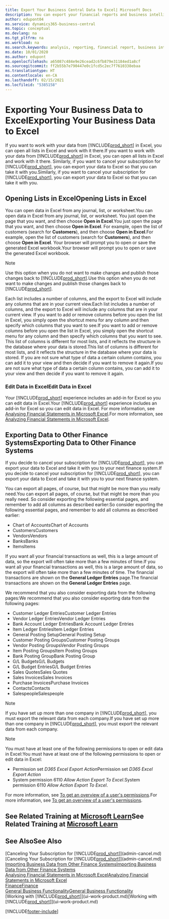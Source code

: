 ```yaml
---
title: Export Your Business Central Data to Excel| Microsoft Docs
description: You can export your financial reports and business intelligence data from Business Central  to Excel, or open your data in Excel.
author: edupont04
ms.service: dynamics365-business-central
ms.topic: conceptual
ms.devlang: na
ms.tgt_pltfrm: na
ms.workload: na
ms.search.keywords: analysis, reporting, financial report, business intelligence, BI, Excel
ms.date: 10/01/2020
ms.author: edupont
ms.openlocfilehash: a65087c484e9e26cead2c6fb879e31184ed1a8cf
ms.sourcegitcommit: ff2b55b7e790447e0c1fcd5c2ec7f7610338ebaa
ms.translationtype: HT
ms.contentlocale: en-CA
ms.lasthandoff: 02/15/2021
ms.locfileid: "5385158"
---
```

# <a name="exporting-your-business-data-to-excel"></a><span data-ttu-id="ae5e7-103">Exporting Your Business Data to Excel</span><span class="sxs-lookup"><span data-stu-id="ae5e7-103">Exporting Your Business Data to Excel</span></span>
<span data-ttu-id="ae5e7-104">If you want to work with your data from [!INCLUDE[prod_short](includes/prod_short.md)] in Excel, you can open all lists in Excel and work with it there.</span><span class="sxs-lookup"><span data-stu-id="ae5e7-104">If you want to work with your data from [!INCLUDE[prod_short](includes/prod_short.md)] in Excel, you can open all lists in Excel and work with it there.</span></span> <span data-ttu-id="ae5e7-105">Similarly, if you want to cancel your subscription for [!INCLUDE[prod_short](includes/prod_short.md)], you can export your data to Excel so that you can take it with you.</span><span class="sxs-lookup"><span data-stu-id="ae5e7-105">Similarly, if you want to cancel your subscription for [!INCLUDE[prod_short](includes/prod_short.md)], you can export your data to Excel so that you can take it with you.</span></span>

## <a name="opening-lists-in-excel"></a><span data-ttu-id="ae5e7-106">Opening Lists in Excel</span><span class="sxs-lookup"><span data-stu-id="ae5e7-106">Opening Lists in Excel</span></span>
<span data-ttu-id="ae5e7-107">You can open data in Excel from any journal, list, or worksheet.</span><span class="sxs-lookup"><span data-stu-id="ae5e7-107">You can open data in Excel from any journal, list, or worksheet.</span></span> <span data-ttu-id="ae5e7-108">You just open the page that you want, and then choose **Open in Excel**.</span><span class="sxs-lookup"><span data-stu-id="ae5e7-108">You just open the page that you want, and then choose **Open in Excel**.</span></span> <span data-ttu-id="ae5e7-109">For example, open the list of customers (search for **Customers**), and then choose **Open in Excel**.</span><span class="sxs-lookup"><span data-stu-id="ae5e7-109">For example, open the list of customers (search for **Customers**), and then choose **Open in Excel**.</span></span> <span data-ttu-id="ae5e7-110">Your browser will prompt you to open or save the generated Excel workbook.</span><span class="sxs-lookup"><span data-stu-id="ae5e7-110">Your browser will prompt you to open or save the generated Excel workbook.</span></span>  

> [!NOTE]
> <span data-ttu-id="ae5e7-111">Use this option when you do not want to make changes and publish those changes back to [!INCLUDE[prod_short](includes/prod_short.md)].</span><span class="sxs-lookup"><span data-stu-id="ae5e7-111">Use this option when you do not want to make changes and publish those changes back to [!INCLUDE[prod_short](includes/prod_short.md)].</span></span>  

<span data-ttu-id="ae5e7-112">Each list includes a number of columns, and the export to Excel will include any columns that are in your current view.</span><span class="sxs-lookup"><span data-stu-id="ae5e7-112">Each list includes a number of columns, and the export to Excel will include any columns that are in your current view.</span></span> <span data-ttu-id="ae5e7-113">If you want to add or remove columns before you open the list in Excel, you simply open the shortcut menu for any column and then specify which columns that you want to see.</span><span class="sxs-lookup"><span data-stu-id="ae5e7-113">If you want to add or remove columns before you open the list in Excel, you simply open the shortcut menu for any column and then specify which columns that you want to see.</span></span> <span data-ttu-id="ae5e7-114">This list of columns is different for most lists, and it reflects the structure in the database where your data is stored.</span><span class="sxs-lookup"><span data-stu-id="ae5e7-114">This list of columns is different for most lists, and it reflects the structure in the database where your data is stored.</span></span> <span data-ttu-id="ae5e7-115">If you are not sure what type of data a certain column contains, you can add it to your view and then decide if you want to remove it again.</span><span class="sxs-lookup"><span data-stu-id="ae5e7-115">If you are not sure what type of data a certain column contains, you can add it to your view and then decide if you want to remove it again.</span></span>  

### <a name="edit-data-in-excel"></a><span data-ttu-id="ae5e7-116">Edit Data in Excel</span><span class="sxs-lookup"><span data-stu-id="ae5e7-116">Edit Data in Excel</span></span>
<span data-ttu-id="ae5e7-117">Your [!INCLUDE[prod_short](includes/prod_short.md)] experience includes an add-in for Excel so you can edit data in Excel.</span><span class="sxs-lookup"><span data-stu-id="ae5e7-117">Your [!INCLUDE[prod_short](includes/prod_short.md)] experience includes an add-in for Excel so you can edit data in Excel.</span></span> <span data-ttu-id="ae5e7-118">For more information, see [Analysing Financial Statements in Microsoft Excel](finance-analyze-excel.md).</span><span class="sxs-lookup"><span data-stu-id="ae5e7-118">For more information, see [Analyzing Financial Statements in Microsoft Excel](finance-analyze-excel.md).</span></span>  

## <a name="exporting-data-to-other-finance-systems"></a><span data-ttu-id="ae5e7-119">Exporting Data to Other Finance Systems</span><span class="sxs-lookup"><span data-stu-id="ae5e7-119">Exporting Data to Other Finance Systems</span></span>
<span data-ttu-id="ae5e7-120">If you decide to cancel your subscription for [!INCLUDE[prod_short](includes/prod_short.md)], you can export your data to Excel and take it with you to your next finance system.</span><span class="sxs-lookup"><span data-stu-id="ae5e7-120">If you decide to cancel your subscription for [!INCLUDE[prod_short](includes/prod_short.md)], you can export your data to Excel and take it with you to your next finance system.</span></span>  

<span data-ttu-id="ae5e7-121">You can export all pages, of course, but that might be more than you really need.</span><span class="sxs-lookup"><span data-stu-id="ae5e7-121">You can export all pages, of course, but that might be more than you really need.</span></span> <span data-ttu-id="ae5e7-122">So consider exporting the following essential pages, and remember to add all columns as described earlier:</span><span class="sxs-lookup"><span data-stu-id="ae5e7-122">So consider exporting the following essential pages, and remember to add all columns as described earlier:</span></span>  

* <span data-ttu-id="ae5e7-123">Chart of Accounts</span><span class="sxs-lookup"><span data-stu-id="ae5e7-123">Chart of Accounts</span></span>  
* <span data-ttu-id="ae5e7-124">Customers</span><span class="sxs-lookup"><span data-stu-id="ae5e7-124">Customers</span></span>  
* <span data-ttu-id="ae5e7-125">Vendors</span><span class="sxs-lookup"><span data-stu-id="ae5e7-125">Vendors</span></span>  
* <span data-ttu-id="ae5e7-126">Banks</span><span class="sxs-lookup"><span data-stu-id="ae5e7-126">Banks</span></span>  
* <span data-ttu-id="ae5e7-127">Items</span><span class="sxs-lookup"><span data-stu-id="ae5e7-127">Items</span></span>  

<span data-ttu-id="ae5e7-128">If you want all your financial transactions as well, this is a large amount of data, so the export will often take more than a few minutes of time.</span><span class="sxs-lookup"><span data-stu-id="ae5e7-128">If you want all your financial transactions as well, this is a large amount of data, so the export will often take more than a few minutes of time.</span></span> <span data-ttu-id="ae5e7-129">The financial transactions are shown on the **General Ledger Entries** page.</span><span class="sxs-lookup"><span data-stu-id="ae5e7-129">The financial transactions are shown on the **General Ledger Entries** page.</span></span>  

<span data-ttu-id="ae5e7-130">We recommend that you also consider exporting data from the following pages:</span><span class="sxs-lookup"><span data-stu-id="ae5e7-130">We recommend that you also consider exporting data from the following pages:</span></span>  

* <span data-ttu-id="ae5e7-131">Customer Ledger Entries</span><span class="sxs-lookup"><span data-stu-id="ae5e7-131">Customer Ledger Entries</span></span>  
* <span data-ttu-id="ae5e7-132">Vendor Ledger Entries</span><span class="sxs-lookup"><span data-stu-id="ae5e7-132">Vendor Ledger Entries</span></span>  
* <span data-ttu-id="ae5e7-133">Bank Account Ledger Entries</span><span class="sxs-lookup"><span data-stu-id="ae5e7-133">Bank Account Ledger Entries</span></span>  
* <span data-ttu-id="ae5e7-134">Item Ledger Entries</span><span class="sxs-lookup"><span data-stu-id="ae5e7-134">Item Ledger Entries</span></span>  
* <span data-ttu-id="ae5e7-135">General Posting Setup</span><span class="sxs-lookup"><span data-stu-id="ae5e7-135">General Posting Setup</span></span>  
* <span data-ttu-id="ae5e7-136">Customer Posting Groups</span><span class="sxs-lookup"><span data-stu-id="ae5e7-136">Customer Posting Groups</span></span>  
* <span data-ttu-id="ae5e7-137">Vendor Posting Groups</span><span class="sxs-lookup"><span data-stu-id="ae5e7-137">Vendor Posting Groups</span></span>  
* <span data-ttu-id="ae5e7-138">Item Posting Groups</span><span class="sxs-lookup"><span data-stu-id="ae5e7-138">Item Posting Groups</span></span>  
* <span data-ttu-id="ae5e7-139">Bank Posting Group</span><span class="sxs-lookup"><span data-stu-id="ae5e7-139">Bank Posting Group</span></span>  
* <span data-ttu-id="ae5e7-140">G/L Budgets</span><span class="sxs-lookup"><span data-stu-id="ae5e7-140">G/L Budgets</span></span>  
* <span data-ttu-id="ae5e7-141">G/L Budget Entries</span><span class="sxs-lookup"><span data-stu-id="ae5e7-141">G/L Budget Entries</span></span>  
* <span data-ttu-id="ae5e7-142">Sales Quotes</span><span class="sxs-lookup"><span data-stu-id="ae5e7-142">Sales Quotes</span></span>  
* <span data-ttu-id="ae5e7-143">Sales Invoices</span><span class="sxs-lookup"><span data-stu-id="ae5e7-143">Sales Invoices</span></span>  
* <span data-ttu-id="ae5e7-144">Purchase Invoices</span><span class="sxs-lookup"><span data-stu-id="ae5e7-144">Purchase Invoices</span></span>  
* <span data-ttu-id="ae5e7-145">Contacts</span><span class="sxs-lookup"><span data-stu-id="ae5e7-145">Contacts</span></span>  
* <span data-ttu-id="ae5e7-146">Salespeople</span><span class="sxs-lookup"><span data-stu-id="ae5e7-146">Salespeople</span></span>  

> [!NOTE]  
> <span data-ttu-id="ae5e7-147">If you have set up more than one company in [!INCLUDE[prod_short](includes/prod_short.md)], you must export the relevant data from each company.</span><span class="sxs-lookup"><span data-stu-id="ae5e7-147">If you have set up more than one company in [!INCLUDE[prod_short](includes/prod_short.md)], you must export the relevant data from each company.</span></span>

> [!NOTE]
> <span data-ttu-id="ae5e7-148">You must have at least one of the following permissions to open or edit data in Excel:</span><span class="sxs-lookup"><span data-stu-id="ae5e7-148">You must have at least one of the following permissions to open or edit data in Excel:</span></span>
>    - <span data-ttu-id="ae5e7-149">Permission set *D365 Excel Export Action*</span><span class="sxs-lookup"><span data-stu-id="ae5e7-149">Permission set *D365 Excel Export Action*</span></span>  
>    - <span data-ttu-id="ae5e7-150">System permission 6110 *Allow Action Export To Excel*.</span><span class="sxs-lookup"><span data-stu-id="ae5e7-150">System permission 6110 *Allow Action Export To Excel*.</span></span>  

<span data-ttu-id="ae5e7-151">For more information, see [To get an overview of a user's permissions](ui-define-granular-permissions.md#to-get-an-overview-of-a-users-permissions).</span><span class="sxs-lookup"><span data-stu-id="ae5e7-151">For more information, see [To get an overview of a user's permissions](ui-define-granular-permissions.md#to-get-an-overview-of-a-users-permissions).</span></span>

## <a name="see-related-training-at-microsoft-learn"></a><span data-ttu-id="ae5e7-152">See Related Training at [Microsoft Learn](/learn/modules/configure-powerbi-excel-dynamics-365-business-central/index)</span><span class="sxs-lookup"><span data-stu-id="ae5e7-152">See Related Training at [Microsoft Learn](/learn/modules/configure-powerbi-excel-dynamics-365-business-central/index)</span></span>

## <a name="see-also"></a><span data-ttu-id="ae5e7-153">See Also</span><span class="sxs-lookup"><span data-stu-id="ae5e7-153">See Also</span></span>
<span data-ttu-id="ae5e7-154">[Canceling Your Subscription for [!INCLUDE[prod_short](includes/prod_short.md)]](admin-cancel.md)</span><span class="sxs-lookup"><span data-stu-id="ae5e7-154">[Canceling Your Subscription for [!INCLUDE[prod_short](includes/prod_short.md)]](admin-cancel.md)</span></span>  
[<span data-ttu-id="ae5e7-155">Importing Business Data from Other Finance Systems</span><span class="sxs-lookup"><span data-stu-id="ae5e7-155">Importing Business Data from Other Finance Systems</span></span>](across-import-data-configuration-packages.md)  
[<span data-ttu-id="ae5e7-156">Analysing Financial Statements in Microsoft Excel</span><span class="sxs-lookup"><span data-stu-id="ae5e7-156">Analyzing Financial Statements in Microsoft Excel</span></span>](finance-analyze-excel.md)  
[<span data-ttu-id="ae5e7-157">Finance</span><span class="sxs-lookup"><span data-stu-id="ae5e7-157">Finance</span></span>](finance.md)  
[<span data-ttu-id="ae5e7-158">General Business Functionality</span><span class="sxs-lookup"><span data-stu-id="ae5e7-158">General Business Functionality</span></span>](ui-across-business-areas.md)  
<span data-ttu-id="ae5e7-159">[Working with [!INCLUDE[prod_short](includes/prod_short.md)]](ui-work-product.md)</span><span class="sxs-lookup"><span data-stu-id="ae5e7-159">[Working with [!INCLUDE[prod_short](includes/prod_short.md)]](ui-work-product.md)</span></span>  


[!INCLUDE[footer-include](includes/footer-banner.md)]